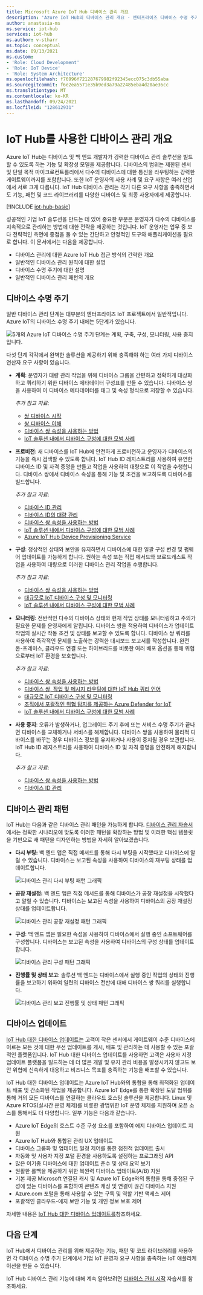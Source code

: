 ```yaml
---
title: Microsoft Azure IoT Hub 디바이스 관리 개요
description: 'Azure IoT Hub의 디바이스 관리 개요 - 엔터프라이즈 디바이스 수명 주기 및 디바이스 관리 패턴(예: 다시 부팅, 공장 다시 설정, 펌웨어 업데이트, 구성, 디바이스 쌍, 쿼리, 작업, 위협 감지)'
author: anastasia-ms
ms.service: iot-hub
services: iot-hub
ms.author: v-stharr
ms.topic: conceptual
ms.date: 09/13/2021
ms.custom:
- 'Role: Cloud Development'
- 'Role: IoT Device'
- 'Role: System Architecture'
ms.openlocfilehash: f76996f721287679982f92345ecc075c3db55aba
ms.sourcegitcommit: f6e2ea5571e35b9ed3a79a22485eba4d20ae36cc
ms.translationtype: MT
ms.contentlocale: ko-KR
ms.lasthandoff: 09/24/2021
ms.locfileid: "128612931"
---
```

# <a name="overview-of-device-management-with-iot-hub"></a>IoT Hub를 사용한 디바이스 관리 개요

Azure IoT Hub는 디바이스 및 백 엔드 개발자가 강력한 디바이스 관리 솔루션을 빌드할 수 있도록 하는 기능 및 확장성 모델을 제공합니다. 디바이스의 범위는 제한된 센서 및 단일 목적 마이크로컨트롤러에서 다수의 디바이스에 대한 통신을 라우팅하는 강력한 게이트웨이까지를 포함합니다.  또한 IoT 운영자의 사용 사례 및 요구 사항은 여러 산업에서 서로 크게 다릅니다.  IoT Hub 디바이스 관리는 각기 다른 요구 사항을 충족하면서도 기능, 패턴 및 코드 라이브러리를 다양한 디바이스 및 최종 사용자에게 제공합니다.

[!INCLUDE [iot-hub-basic](../../includes/iot-hub-basic-partial.md)]

성공적인 기업 IoT 솔루션을 만드는 데 있어 중요한 부분은 운영자가 다수의 디바이스를 지속적으로 관리하는 방법에 대한 전략을 제공하는 것입니다. IoT 운영자는 업무 중 보다 전략적인 측면에 중점을 둘 수 있는 간단하고 안정적인 도구와 애플리케이션을 필요로 합니다. 이 문서에서는 다음을 제공합니다.

* 디바이스 관리에 대한 Azure IoT Hub 접근 방식의 간략한 개요
* 일반적인 디바이스 관리 원칙에 대한 설명
* 디바이스 수명 주기에 대한 설명
* 일반적인 디바이스 관리 패턴의 개요

## <a name="device-lifecycle"></a>디바이스 수명 주기

일반 디바이스 관리 단계는 대부분의 엔터프라이즈 IoT 프로젝트에서 일반적입니다. Azure IoT의 디바이스 수명 주기 내에는 5단계가 있습니다.

![5개의 Azure IoT 디바이스 수명 주기 단계는 계획, 구축, 구성, 모니터링, 사용 중지입니다.](./media/iot-hub-device-management-overview/image5.png)

다섯 단계 각각에서 완벽한 솔루션을 제공하기 위해 충족해야 하는 여러 가지 디바이스 연산자 요구 사항이 있습니다.

* **계획**: 운영자가 대량 관리 작업을 위해 디바이스 그룹을 간편하고 정확하게 대상화하고 쿼리하기 위한 디바이스 메타데이터 구성표를 만들 수 있습니다. 디바이스 쌍을 사용하여 이 디바이스 메타데이터를 태그 및 속성 형식으로 저장할 수 있습니다.
  
    *추가 참고 자료*: 
  * [쌍 디바이스 시작](iot-hub-node-node-twin-getstarted.md)
  * [쌍 디바이스 이해](iot-hub-devguide-device-twins.md)
  * [디바이스 쌍 속성을 사용하는 방법](tutorial-device-twins.md)
  * [IoT 솔루션 내에서 디바이스 구성에 대한 모범 사례](iot-hub-configuration-best-practices.md)

* **프로비전**: 새 디바이스를 IoT Hub에 안전하게 프로비전하고 운영자가 디바이스의 기능을 즉시 검색할 수 있도록 합니다.  IoT Hub ID 레지스트리를 사용하여 유연한 디바이스 ID 및 자격 증명을 만들고 작업을 사용하여 대량으로 이 작업을 수행합니다. 디바이스 쌍에서 디바이스 속성을 통해 기능 및 조건을 보고하도록 디바이스를 빌드합니다.
  
    *추가 참고 자료*: 
    * [디바이스 ID 관리](iot-hub-devguide-identity-registry.md)
    * [디바이스 ID의 대량 관리](iot-hub-bulk-identity-mgmt.md)
    * [디바이스 쌍 속성을 사용하는 방법](tutorial-device-twins.md)
    * [IoT 솔루션 내에서 디바이스 구성에 대한 모범 사례](iot-hub-configuration-best-practices.md)
    * [Azure IoT Hub Device Provisioning Service](../iot-dps/index.yml)

* **구성**: 정상적인 상태와 보안을 유지하면서 디바이스에 대한 일괄 구성 변경 및 펌웨어 업데이트를 가능하게 합니다. 원하는 속성 또는 직접 메서드와 브로드캐스트 작업을 사용하여 대량으로 이러한 디바이스 관리 작업을 수행합니다.
  
    *추가 참고 자료*:
    * [디바이스 쌍 속성을 사용하는 방법](tutorial-device-twins.md)
    * [대규모로 IoT 디바이스 구성 및 모니터링](./iot-hub-automatic-device-management.md)
    * [IoT 솔루션 내에서 디바이스 구성에 대한 모범 사례](iot-hub-configuration-best-practices.md)

* **모니터링**: 전반적인 다수의 디바이스 상태와 현재 작업 상태를 모니터링하고 주의가 필요한 문제를 운영자에게 알립니다.  디바이스 쌍을 적용하여 디바이스가 업데이트 작업의 실시간 작동 조건 및 상태를 보고할 수 있도록 합니다. 디바이스 쌍 쿼리를 사용하여 즉각적인 문제를 노출하는 강력한 대시보드 보고서를 작성합니다. 완전 온-프레미스, 클라우드 연결 또는 하이브리드를 비롯한 여러 배포 옵션을 통해 위협으로부터 IoT 환경을 보호합니다.
  
    *추가 참고 자료*: 
    * [디바이스 쌍 속성을 사용하는 방법](tutorial-device-twins.md)
    * [디바이스 쌍, 작업 및 메시지 라우팅에 대한 IoT Hub 쿼리 언어](iot-hub-devguide-query-language.md)
    * [대규모로 IoT 디바이스 구성 및 모니터링](./iot-hub-automatic-device-management.md)
    * [조직에서 포괄적인 위협 탐지를 제공하는 Azure Defender for IoT](../defender-for-iot/organizations/overview.md)
    * [IoT 솔루션 내에서 디바이스 구성에 대한 모범 사례](iot-hub-configuration-best-practices.md)

* **사용 중지**: 오류가 발생하거나, 업그레이드 주기 후에 또는 서비스 수명 주기가 끝나면 디바이스를 교체하거나 서비스를 해제합니다.  디바이스 쌍을 사용하여 물리적 디바이스를 바꾸는 경우 디바이스 정보를 유지하거나 사용이 중지될 경우 보관합니다. IoT Hub ID 레지스트리를 사용하여 디바이스 ID 및 자격 증명을 안전하게 해지합니다.
  
    *추가 참고 자료*: 
    * [디바이스 쌍 속성을 사용하는 방법](tutorial-device-twins.md)
    * [디바이스 ID 관리](iot-hub-devguide-identity-registry.md)

## <a name="device-management-patterns"></a>디바이스 관리 패턴

IoT Hub는 다음과 같은 디바이스 관리 패턴을 가능하게 합니다. [디바이스 관리 자습서](iot-hub-node-node-device-management-get-started.md)에서는 정확한 시나리오에 맞도록 이러한 패턴을 확장하는 방법 및 이러한 핵심 템플릿을 기반으로 새 패턴을 디자인하는 방법을 자세히 알아보겠습니다.

* **다시 부팅:** 백 엔드 앱은 직접 메서드를 통해 다시 부팅을 시작했다고 디바이스에 알릴 수 있습니다.  디바이스는 보고된 속성을 사용하여 디바이스의 재부팅 상태를 업데이트합니다.
  
    ![디바이스 관리 다시 부팅 패턴 그래픽](./media/iot-hub-device-management-overview/reboot-pattern.png)

* **공장 재설정:** 백 엔드 앱은 직접 메서드를 통해 디바이스가 공장 재설정을 시작했다고 알릴 수 있습니다. 디바이스는 보고된 속성을 사용하여 디바이스의 공장 재설정 상태를 업데이트합니다.
  
    ![디바이스 관리 공장 재설정 패턴 그래픽](./media/iot-hub-device-management-overview/facreset-pattern.png)

* **구성**: 백 엔드 앱은 필요한 속성을 사용하여 디바이스에서 실행 중인 소프트웨어를 구성합니다. 디바이스는 보고된 속성을 사용하여 디바이스의 구성 상태를 업데이트합니다.
  
    ![디바이스 관리 구성 패턴 그래픽](./media/iot-hub-device-management-overview/configuration-pattern.png)

* **진행률 및 상태 보고**: 솔루션 백 엔드는 디바이스에서 실행 중인 작업의 상태와 진행률을 보고하기 위하여 일련의 디바이스 전반에 대해 디바이스 쌍 쿼리를 실행합니다.
  
    ![디바이스 관리 보고 진행률 및 상태 패턴 그래픽](./media/iot-hub-device-management-overview/report-progress-pattern.png)

## <a name="device-updates"></a>디바이스 업데이트

[IoT Hub 대한 디바이스 업데이트는](../iot-hub-device-update/understand-device-update.md)  고객이 작은 센서에서 게이트웨이 수준 디바이스에 이르는 모든 것에 대한 무선 업데이트를 게시, 배포 및 관리하는 데 사용할 수 있는 포괄적인 플랫폼입니다. IoT Hub 대한 디바이스 업데이트를 사용하면 고객은 사용자 지정 업데이트 플랫폼을 빌드하는 데 더 많은 개발 및 유지 관리 비용을 발생시키지 않고도 보안 위협에 신속하게 대응하고 비즈니스 목표를 충족하는 기능을 배포할 수 있습니다.

IoT Hub 대한 디바이스 업데이트는 Azure IoT Hub와의 통합을 통해 최적화된 업데이트 배포 및 간소화된 작업을 제공합니다. Azure IoT Edge를 통한 확장된 도달 범위를 통해 거의 모든 디바이스를 연결하는 클라우드 호스팅 솔루션을 제공합니다. Linux 및 Azure RTOS(실시간 운영 체제)를 비롯한 광범위한 IoT 운영 체제를 지원하며 오픈 소스를 통해서도 더 다양합니다. 일부 기능은 다음과 같습니다.

* Azure IoT Edge의 호스트 수준 구성 요소를 포함하여 에지 디바이스 업데이트 지원
* Azure IoT Hub와 통합된 관리 UX 업데이트
* 디바이스 그룹화 및 업데이트 일정 제어를 통한 점진적 업데이트 출시
* 자동화 및 사용자 지정 포털 환경을 사용하도록 설정하는 프로그래밍 API
* 많은 이기종 디바이스에 대한 업데이트 준수 및 상태 요약 보기
* 원활한 롤백을 제공하기 위한 복원력 디바이스 업데이트(A/B) 지원
* 기본 제공 Microsoft 연결된 캐시 및 Azure IoT Edge와의 통합을 통해 중첩된 구성에 있는 디바이스를 포함하여 콘텐츠 캐싱 및 연결이 끊긴 디바이스 지원
* Azure.com 포털을 통해 사용할 수 있는 구독 및 역할 기반 액세스 제어
* 포괄적인 클라우드-에지 보안 기능 및 개인 정보 보호 제어

자세한 내용은 [IoT Hub 대한 디바이스 업데이트를](../iot-hub-device-update/index.yml)참조하세요.

## <a name="next-steps"></a>다음 단계

IoT Hub에서 디바이스 관리를 위해 제공하는 기능, 패턴 및 코드 라이브러리를 사용하면 각 디바이스 수명 주기 단계에서 기업 IoT 운영자 요구 사항을 충족하는 IoT 애플리케이션을 만들 수 있습니다.

IoT Hub 디바이스 관리 기능에 대해 계속 알아보려면 [디바이스 관리 시작](iot-hub-node-node-device-management-get-started.md) 자습서를 참조하세요.